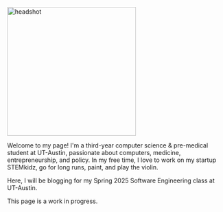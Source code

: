 <img src="https://github.com/user-attachments/assets/5d65aa82-2f4e-458a-bd41-789a3e50e85c" alt="headshot" width="300" height="300">

Welcome to my page! I'm a third-year computer science & pre-medical student at UT-Austin, passionate about computers, medicine, entrepreneurship, and policy. In my free time, I love to work on my startup STEMkidz, go for long runs, paint, and play the violin. 

Here, I will be blogging for my Spring 2025 Software Engineering class at UT-Austin.

This page is a work in progress.
